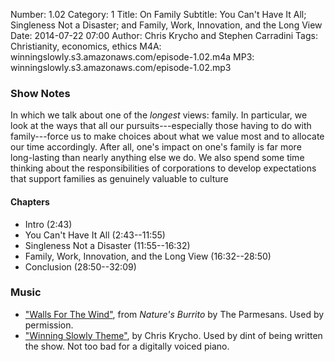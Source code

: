 Number: 1.02
Category: 1
Title: On Family
Subtitle: You Can't Have It All; Singleness Not a Disaster; and Family, Work, Innovation, and the Long View
Date: 2014-07-22 07:00
Author: Chris Krycho and Stephen Carradini
Tags: Christianity, economics, ethics
M4A: winningslowly.s3.amazonaws.com/episode-1.02.m4a
MP3: winningslowly.s3.amazonaws.com/episode-1.02.mp3

### Show Notes

In which we talk about one of the *longest* views: family. In particular, we look at the ways that all our pursuits---especially those having to do with family---force us to make choices about what we value most and to allocate our time accordingly. After all, one's impact on one's family is far more long-lasting than nearly anything else we do. We also spend some time thinking about the responsibilities of corporations to develop expectations that support families as genuinely valuable to culture

#### Chapters

- Intro (2:43)
- You Can't Have It All (2:43--11:55)
- Singleness Not a Disaster (11:55--16:32)
- Family, Work, Innovation, and the Long View (16:32--28:50)
- Conclusion (28:50--32:09)

### Music

- ["Walls For The Wind"](http://theparmesans.bandcamp.com), from _Nature's Burrito_ by The Parmesans. Used by permission.
- ["Winning Slowly Theme"](https://soundcloud.com/chriskrycho/winning-slowly), by Chris Krycho. Used by dint of being written the show. Not too bad for a digitally voiced piano.